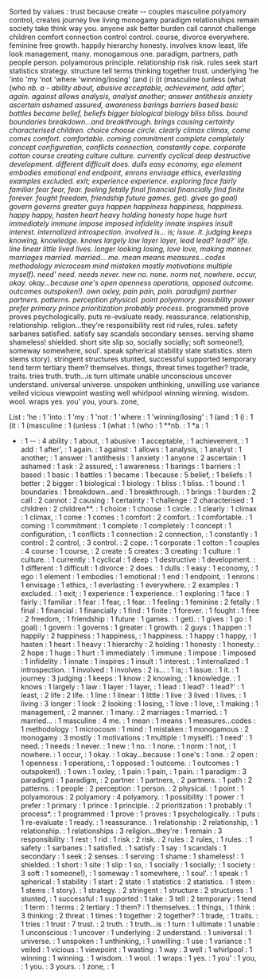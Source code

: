 Sorted by values :
trust because create -- couples masculine polyamory control, creates journey live living monogamy paradigm relationships remain society take think way you. anyone ask better burden call cannot challenge children comfort connection control control. course, divorce everywhere. feminine free growth. happily hierarchy honesty. involves know least, life look management, many. monogamous one. paradigm, partners, path people person. polyamorous principle. relationship risk risk. rules seek start statistics strategy. structure tell terms thinking together trust. underlying 'he 'into 'my 'not 'where 'winning/losing' (and (i (it (masculine (unless (what (who **nb. *a - ability about, abusive acceptable, achievement, add after', again. against allows analysis, analyst another; answer antithesis anxiety ascertain ashamed assured, awareness barings barriers based basic battles became belief, beliefs bigger biological biology bliss bliss. bound boundaries breakdown...and breakthrough. brings causing certainty characterised children**. choice choose circle. clearly climax climax, come comes comfort. comfortable. coming commitment complete completely concept configuration, conflicts connection, constantly cope. corporate cotton course creating culture culture. currently cyclical deep destructive development. different difficult does. dulls easy economy, ego element embodies emotional end endpoint, enrons envisage ethics, everlasting examples excluded. exit; experience experience. exploring face fairly familiar fear fear, fear. feeling fetally final financial financially find finite forever. fought freedom, friendship future games. get). gives go goal) govern governs greater guys happen happiness happiness, happiness. happy happy, hasten heart heavy holding honesty hope huge hurt immediately immune impose imposed infidelity innate inspires insult interest. internalized introspection. involved is... is; issue. it. judging keeps knowing, knowledge. knows largely law layer layer, lead lead? lead?' life. line linear little lived lives. longer looking losing, love love, making manner. marriages married. married... me. mean means measures...codes methodology microcosm mind mistaken mostly motivations multiple myself). need' need. needs never. new no. none. norm not, nowhere. occur, okay. okay...because one's open openness operations, opposed outcome. outcomes outspoken!). own oxley, pain pain, pain. paradigm) partner partners. patterns. perception physical. point polyamory. possibility power prefer primary prince prioritization probably process*. programmed prove proves psychologically. puts re-evaluate ready. reassurance. relationship, relationship. religion...they're responsibility rest rid rules, rules. safety sarbanes satisfied. satisfy say scandals secondary senses. serving shame shameless! shielded. short site slip so, socially socially; soft someone!), someway somewhere, soul'. speak spherical stability state statistics. stem stems story). stringent structures stunted, successful supported temporary tend term tertiary them? themselves. things, threat times together? trade, traits. tries truth. truth...is turn ultimate unable unconscious uncover understand. universal universe. unspoken unthinking, unwilling use variance veiled vicious viewpoint wasting well whirlpool winning winning. wisdom. wool. wraps yes. you' you, yours. zone, 

List :
'he : 1
'into : 1
'my : 1
'not : 1
'where : 1
'winning/losing' : 1
(and : 1
(i : 1
(it : 1
(masculine : 1
(unless : 1
(what : 1
(who : 1
**nb. : 1
*a : 1
- : 1
-- : 4
ability : 1
about, : 1
abusive : 1
acceptable, : 1
achievement, : 1
add : 1
after', : 1
again. : 1
against : 1
allows : 1
analysis, : 1
analyst : 1
another; : 1
answer : 1
antithesis : 1
anxiety : 1
anyone : 2
ascertain : 1
ashamed : 1
ask : 2
assured, : 1
awareness : 1
barings : 1
barriers : 1
based : 1
basic : 1
battles : 1
became : 1
because : 5
belief, : 1
beliefs : 1
better : 2
bigger : 1
biological : 1
biology : 1
bliss : 1
bliss. : 1
bound : 1
boundaries : 1
breakdown...and : 1
breakthrough. : 1
brings : 1
burden : 2
call : 2
cannot : 2
causing : 1
certainty : 1
challenge : 2
characterised : 1
children : 2
children**. : 1
choice : 1
choose : 1
circle. : 1
clearly : 1
climax : 1
climax, : 1
come : 1
comes : 1
comfort : 2
comfort. : 1
comfortable. : 1
coming : 1
commitment : 1
complete : 1
completely : 1
concept : 1
configuration, : 1
conflicts : 1
connection : 2
connection, : 1
constantly : 1
control : 2
control, : 3
control. : 2
cope. : 1
corporate : 1
cotton : 1
couples : 4
course : 1
course, : 2
create : 5
creates : 3
creating : 1
culture : 1
culture. : 1
currently : 1
cyclical : 1
deep : 1
destructive : 1
development. : 1
different : 1
difficult : 1
divorce : 2
does. : 1
dulls : 1
easy : 1
economy, : 1
ego : 1
element : 1
embodies : 1
emotional : 1
end : 1
endpoint, : 1
enrons : 1
envisage : 1
ethics, : 1
everlasting : 1
everywhere. : 2
examples : 1
excluded. : 1
exit; : 1
experience : 1
experience. : 1
exploring : 1
face : 1
fairly : 1
familiar : 1
fear : 1
fear, : 1
fear. : 1
feeling : 1
feminine : 2
fetally : 1
final : 1
financial : 1
financially : 1
find : 1
finite : 1
forever. : 1
fought : 1
free : 2
freedom, : 1
friendship : 1
future : 1
games. : 1
get). : 1
gives : 1
go : 1
goal) : 1
govern : 1
governs : 1
greater : 1
growth. : 2
guys : 1
happen : 1
happily : 2
happiness : 1
happiness, : 1
happiness. : 1
happy : 1
happy, : 1
hasten : 1
heart : 1
heavy : 1
hierarchy : 2
holding : 1
honesty : 1
honesty. : 2
hope : 1
huge : 1
hurt : 1
immediately : 1
immune : 1
impose : 1
imposed : 1
infidelity : 1
innate : 1
inspires : 1
insult : 1
interest. : 1
internalized : 1
introspection. : 1
involved : 1
involves : 2
is... : 1
is; : 1
issue. : 1
it. : 1
journey : 3
judging : 1
keeps : 1
know : 2
knowing, : 1
knowledge. : 1
knows : 1
largely : 1
law : 1
layer : 1
layer, : 1
lead : 1
lead? : 1
lead?' : 1
least, : 2
life : 2
life. : 1
line : 1
linear : 1
little : 1
live : 3
lived : 1
lives. : 1
living : 3
longer : 1
look : 2
looking : 1
losing, : 1
love : 1
love, : 1
making : 1
management, : 2
manner. : 1
many. : 2
marriages : 1
married. : 1
married... : 1
masculine : 4
me. : 1
mean : 1
means : 1
measures...codes : 1
methodology : 1
microcosm : 1
mind : 1
mistaken : 1
monogamous : 2
monogamy : 3
mostly : 1
motivations : 1
multiple : 1
myself). : 1
need' : 1
need. : 1
needs : 1
never. : 1
new : 1
no. : 1
none. : 1
norm : 1
not, : 1
nowhere. : 1
occur, : 1
okay. : 1
okay...because : 1
one's : 1
one. : 2
open : 1
openness : 1
operations, : 1
opposed : 1
outcome. : 1
outcomes : 1
outspoken!). : 1
own : 1
oxley, : 1
pain : 1
pain, : 1
pain. : 1
paradigm : 3
paradigm) : 1
paradigm, : 2
partner : 1
partners, : 2
partners. : 1
path : 2
patterns. : 1
people : 2
perception : 1
person. : 2
physical. : 1
point : 1
polyamorous : 2
polyamory : 4
polyamory. : 1
possibility : 1
power : 1
prefer : 1
primary : 1
prince : 1
principle. : 2
prioritization : 1
probably : 1
process*. : 1
programmed : 1
prove : 1
proves : 1
psychologically. : 1
puts : 1
re-evaluate : 1
ready. : 1
reassurance. : 1
relationship : 2
relationship, : 1
relationship. : 1
relationships : 3
religion...they're : 1
remain : 3
responsibility : 1
rest : 1
rid : 1
risk : 2
risk. : 2
rules : 2
rules, : 1
rules. : 1
safety : 1
sarbanes : 1
satisfied. : 1
satisfy : 1
say : 1
scandals : 1
secondary : 1
seek : 2
senses. : 1
serving : 1
shame : 1
shameless! : 1
shielded. : 1
short : 1
site : 1
slip : 1
so, : 1
socially : 1
socially; : 1
society : 3
soft : 1
someone!), : 1
someway : 1
somewhere, : 1
soul'. : 1
speak : 1
spherical : 1
stability : 1
start : 2
state : 1
statistics : 2
statistics. : 1
stem : 1
stems : 1
story). : 1
strategy. : 2
stringent : 1
structure : 2
structures : 1
stunted, : 1
successful : 1
supported : 1
take : 3
tell : 2
temporary : 1
tend : 1
term : 1
terms : 2
tertiary : 1
them? : 1
themselves. : 1
things, : 1
think : 3
thinking : 2
threat : 1
times : 1
together : 2
together? : 1
trade, : 1
traits. : 1
tries : 1
trust : 7
trust. : 2
truth. : 1
truth...is : 1
turn : 1
ultimate : 1
unable : 1
unconscious : 1
uncover : 1
underlying : 2
understand. : 1
universal : 1
universe. : 1
unspoken : 1
unthinking, : 1
unwilling : 1
use : 1
variance : 1
veiled : 1
vicious : 1
viewpoint : 1
wasting : 1
way : 3
well : 1
whirlpool : 1
winning : 1
winning. : 1
wisdom. : 1
wool. : 1
wraps : 1
yes. : 1
you' : 1
you, : 1
you. : 3
yours. : 1
zone, : 1
